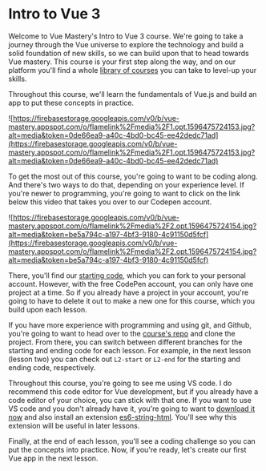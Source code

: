# Intro to Vue 3

Welcome to Vue Mastery's Intro to Vue 3 course. We're going to take a journey through the Vue universe to explore the technology and build a solid foundation of new skills, so we can build upon that to head towards Vue mastery. This course is your first step along the way, and on our platform you'll find a whole [library of courses](https://www.vuemastery.com/courses) you can take to level-up your skills.

Throughout this course, we'll learn the fundamentals of Vue.js and build an app to put these concepts in practice. 

![https://firebasestorage.googleapis.com/v0/b/vue-mastery.appspot.com/o/flamelink%2Fmedia%2F1.opt.1596475724153.jpg?alt=media&token=0de66ea9-a40c-4bd0-bc45-ee42dedc71ad](https://firebasestorage.googleapis.com/v0/b/vue-mastery.appspot.com/o/flamelink%2Fmedia%2F1.opt.1596475724153.jpg?alt=media&token=0de66ea9-a40c-4bd0-bc45-ee42dedc71ad)

To get the most out of this course, you're going to want to be coding along. And there's two ways to do that, depending on your experience level. If you're newer to programming, you're going to want to click on the link below this video that takes you over to our Codepen account. 

![https://firebasestorage.googleapis.com/v0/b/vue-mastery.appspot.com/o/flamelink%2Fmedia%2F2.opt.1596475724154.jpg?alt=media&token=be5a794c-a197-4bf3-9180-4c91150d5fcf](https://firebasestorage.googleapis.com/v0/b/vue-mastery.appspot.com/o/flamelink%2Fmedia%2F2.opt.1596475724154.jpg?alt=media&token=be5a794c-a197-4bf3-9180-4c91150d5fcf)

There, you'll find our [starting code](https://codepen.io/VueMastery/project/editor/AYQBOw), which you can fork to your personal account. However, with the free CodePen account, you can only have one project at a time. So if you already have a project in your account, you're going to have to delete it out to make a new one for this course, which you build upon each lesson.

If you have more experience with programming and using git, and Github, you're going to want to head over to the [course's repo](https://github.com/Code-Pop/Intro-to-Vue-3) and clone the project. From there, you can switch between different branches for the starting and ending code for each lesson. For example, in the next lesson (lesson two) you can check out `L2-start` or `L2-end` for the starting and ending code, respectively. 

Throughout this course, you're going to see me using VS code. I do recommend this code editor for Vue development, but if you already have a code editor of your choice, you can stick with that one. If you want to use VS code and you don't already have it, you're going to want to [download it now](https://code.visualstudio.com/download) and also install an extension [es6-string-html](https://marketplace.visualstudio.com/items?itemName=Tobermory.es6-string-html). You'll see why this extension will be useful in later lessons. 

Finally, at the end of each lesson, you'll see a coding challenge so you can put the concepts into practice. Now, if you're ready, let's create our first Vue app in the next lesson.
